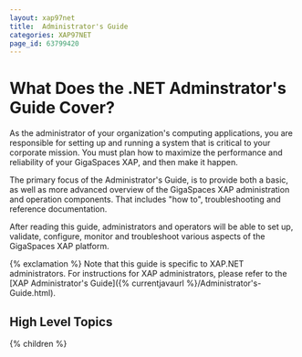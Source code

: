 ```yaml
---
layout: xap97net
title:  Administrator's Guide
categories: XAP97NET
page_id: 63799420
---
```


# What Does the .NET Adminstrator's Guide Cover?

As the administrator of your organization's computing applications, you are responsible for setting up and running a system that is critical to your corporate mission. You must plan how to maximize the performance and reliability of your GigaSpaces XAP, and then make it happen.

The primary focus of the Administrator's Guide, is to provide both a basic, as well as more advanced overview of the GigaSpaces XAP administration and operation components. That includes "how to", troubleshooting and reference documentation.

After reading this guide, administrators and operators will be able to set up, validate, configure, monitor and troubleshoot various aspects of the GigaSpaces XAP platform.

{% exclamation %} Note that this guide is specific to XAP.NET administrators. For instructions for XAP administrators, please refer to the [XAP Administrator's Guide]({% currentjavaurl %}/Administrator's-Guide.html).

## High Level Topics

{% children %}
